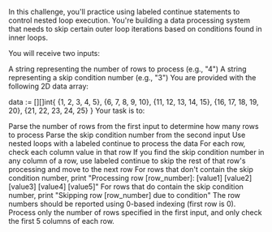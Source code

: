 In this challenge, you'll practice using labeled continue statements to control nested loop execution. You're building a data processing system that needs to skip certain outer loop iterations based on conditions found in inner loops.

You will receive two inputs:

A string representing the number of rows to process (e.g., "4")
A string representing a skip condition number (e.g., "3")
You are provided with the following 2D data array:

data := [][]int{
{1, 2, 3, 4, 5},
{6, 7, 8, 9, 10},
{11, 12, 13, 14, 15},
{16, 17, 18, 19, 20},
{21, 22, 23, 24, 25}
}
Your task is to:

Parse the number of rows from the first input to determine how many rows to process
Parse the skip condition number from the second input
Use nested loops with a labeled continue to process the data
For each row, check each column value in that row
If you find the skip condition number in any column of a row, use labeled continue to skip the rest of that row's processing and move to the next row
For rows that don't contain the skip condition number, print "Processing row [row_number]: [value1] [value2] [value3] [value4] [value5]"
For rows that do contain the skip condition number, print "Skipping row [row_number] due to condition"
The row numbers should be reported using 0-based indexing (first row is 0). Process only the number of rows specified in the first input, and only check the first 5 columns of each row.